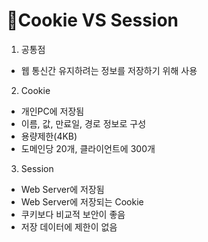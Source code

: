# Cookie VS Session

1. 공통점

* 웹 통신간 유지하려는 정보를 저장하기 위해 사용

2. Cookie

* 개인PC에 저장됨
* 이름, 값, 만료일, 경로 정보로 구성
* 용량제한(4KB)
* 도메인당 20개, 클라이언트에 300개

3. Session

* Web Server에 저장됨
* Web Server에 저장되는 Cookie
* 쿠키보다 비교적 보안이 좋음
* 저장 데이터에 제한이 없음
